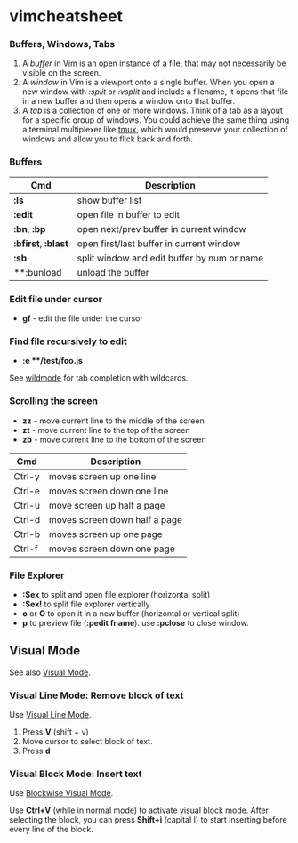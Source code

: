 # vimcheatsheet

### Buffers, Windows, Tabs

1. A _buffer_ in Vim is an open instance of a file, that may not necessarily be visible on the screen.
2. A _window_ in Vim is a viewport onto a single buffer. When you open a new window with *:split* or *:vsplit* and include a filename, it opens that file in a new buffer and then opens a window onto that buffer.
3. A _tab_ is a collection of one or more windows. Think of a tab as a layout for a specific group of windows. You could achieve the same thing using a terminal multiplexer like [tmux](https://tmux.github.io/), which would preserve your collection of windows and allow you to flick back and forth.

### Buffers

|Cmd|Description|
|-|--|
|**:ls**|show buffer list|
|**:edit**|open file in buffer to edit|
|**:bn**, **:bp**|open next/prev buffer in current window|
|**:bfirst**, **:blast**|open first/last buffer in current window|
|**:sb**|split window and edit buffer by num or name|
|**:bunload|unload the buffer|

### Edit file under cursor

- **gf** - edit the file under the cursor

### Find file recursively to edit

- **:e \*\*/test/foo.js**

See [wildmode](http://vimdoc.sourceforge.net/htmldoc/options.html#'wildmode') for tab completion with wildcards.

### Scrolling the screen

- **zz** - move current line to the middle of the screen
- **zt** - move current line to the top of the screen
- **zb** - move current line to the bottom of the screen

|Cmd|Description|
|-|--|
|Ctrl-y|moves screen up one line|
|Ctrl-e|moves screen down one line|
|Ctrl-u|move screen up half a page|
|Ctrl-d|moves screen down half a page|
|Ctrl-b|moves screen up one page|
|Ctrl-f|moves screen down one page|

### File Explorer

- **:Sex** to split and open file explorer (horizontal split)
- **:Sex!** to split file explorer vertically
- **o** or **O** to open it in a new buffer (horizontal or vertical split)
- **p** to preview file (**:pedit fname**). use **:pclose** to close window.

## Visual Mode

See also [Visual Mode](http://vimdoc.sourceforge.net/htmldoc/visual.html).

### Visual Line Mode: Remove block of text

Use [Visual Line Mode](https://vimhelp.appspot.com/visual.txt.html).

1. Press **V** (shift + v)
2. Move cursor to select block of text.
3. Press **d**

### Visual Block Mode: Insert text

Use [Blockwise Visual Mode](http://usevim.com/2012/05/18/vim101-visual-mode-2/).

Use **Ctrl+V** (while in normal mode) to activate visual block mode. After selecting the block, you can press **Shift+i** (capital I) to start inserting before every line of the block.

